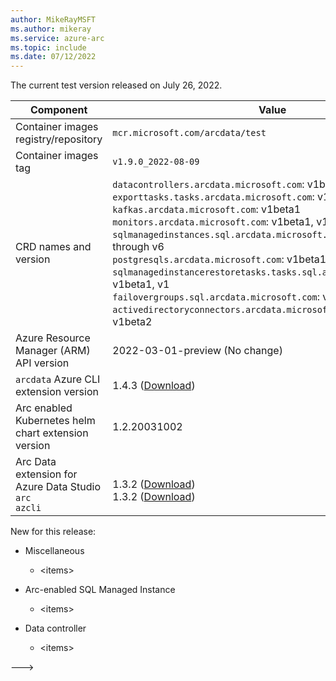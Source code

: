```yaml
---
author: MikeRayMSFT
ms.author: mikeray
ms.service: azure-arc
ms.topic: include
ms.date: 07/12/2022
---
```


<!--- At this time, a test or preview build is not available for the next release. --->

The current test version released on July 26, 2022.

|Component|Value|
|-----------|-----------|
|Container images registry/repository |`mcr.microsoft.com/arcdata/test`|
|Container images tag |`v1.9.0_2022-08-09`|
|CRD names and version|`datacontrollers.arcdata.microsoft.com`: v1beta1, v1 through v6<br/>`exporttasks.tasks.arcdata.microsoft.com`: v1beta1, v1, v2<br/>`kafkas.arcdata.microsoft.com`: v1beta1<br/>`monitors.arcdata.microsoft.com`: v1beta1, v1, v2<br/>`sqlmanagedinstances.sql.arcdata.microsoft.com`: v1beta1, v1 through v6<br/>`postgresqls.arcdata.microsoft.com`: v1beta1, v1beta2<br/>`sqlmanagedinstancerestoretasks.tasks.sql.arcdata.microsoft.com`: v1beta1, v1<br/>`failovergroups.sql.arcdata.microsoft.com`: v1beta1, v1beta2, v1<br/>`activedirectoryconnectors.arcdata.microsoft.com`: v1beta1, v1beta2<br/>|
|Azure Resource Manager (ARM) API version|2022-03-01-preview (No change)|
|`arcdata` Azure CLI extension version|1.4.3 ([Download](https://aka.ms/az-cli-arcdata-ext))|
|Arc enabled Kubernetes helm chart extension version|1.2.20031002|
|Arc Data extension for Azure Data Studio<br/>`arc`<br/>`azcli`|<br/>1.3.2 ([Download](https://aka.ms/ads-arcdata-ext))</br>1.3.2 ([Download](https://aka.ms/ads-azcli-ext))|

New for this release:

- Miscellaneous
  - \<items\>

- Arc-enabled SQL Managed Instance
  - \<items\>

- Data controller
  - \<items\>

--->
